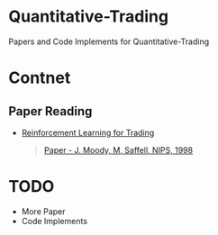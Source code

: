# Quantitative-Trading
Papers and Code Implements for Quantitative-Trading

# Contnet

## Paper Reading

- [Reinforcement Learning for Trading](/Papers%20&%20Readings/Reinforcement%20Learning%20for%20Trading/Reading.ipynb)  
    > [Paper - J. Moody, M, Saffell, NIPS, 1998](http://papers.nips.cc/paper/1551-reinforcement-learning-for-trading.pdf)

# TODO

- More Paper
- Code Implements   